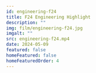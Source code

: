```yaml
---
id: engineering-f24
title: F24 Engineering Highlight
description: ""
img: film/engineering-f24.jpg
imgalt: ""
src: engineering-f24.mp4
date: 2024-05-09
featured: false
homeFeatured: false
homeFeaturedOrder: 4
---
```

